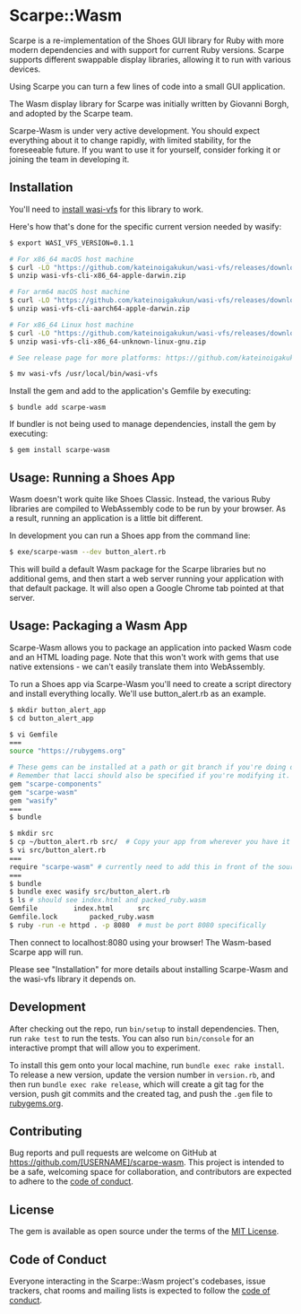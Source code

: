# Scarpe::Wasm

Scarpe is a re-implementation of the Shoes GUI library for Ruby with more modern dependencies and with support for current Ruby versions. Scarpe supports different swappable display libraries, allowing it to run with various devices.

Using Scarpe you can turn a few lines of code into a small GUI application.

The Wasm display library for Scarpe was initially written by Giovanni Borgh, and adopted by the Scarpe team.

Scarpe-Wasm is under very active development. You should expect everything about it to change rapidly, with limited stability, for the foreseeable future. If you want to use it for yourself, consider forking it or joining the team in developing it.

## Installation

You'll need to [install wasi-vfs](https://github.com/kateinoigakukun/wasi-vfs#installation) for this library to work.

Here's how that's done for the specific current version needed by wasify:

``` bash
$ export WASI_VFS_VERSION=0.1.1

# For x86_64 macOS host machine
$ curl -LO "https://github.com/kateinoigakukun/wasi-vfs/releases/download/v${WASI_VFS_VERSION}/wasi-vfs-cli-x86_64-apple-darwin.zip"
$ unzip wasi-vfs-cli-x86_64-apple-darwin.zip

# For arm64 macOS host machine
$ curl -LO "https://github.com/kateinoigakukun/wasi-vfs/releases/download/v${WASI_VFS_VERSION}/wasi-vfs-cli-aarch64-apple-darwin.zip"
$ unzip wasi-vfs-cli-aarch64-apple-darwin.zip

# For x86_64 Linux host machine
$ curl -LO "https://github.com/kateinoigakukun/wasi-vfs/releases/download/v${WASI_VFS_VERSION}/wasi-vfs-cli-x86_64-unknown-linux-gnu.zip"
$ unzip wasi-vfs-cli-x86_64-unknown-linux-gnu.zip

# See release page for more platforms: https://github.com/kateinoigakukun/wasi-vfs/releases

$ mv wasi-vfs /usr/local/bin/wasi-vfs
```

Install the gem and add to the application's Gemfile by executing:

    $ bundle add scarpe-wasm

If bundler is not being used to manage dependencies, install the gem by executing:

    $ gem install scarpe-wasm

## Usage: Running a Shoes App

Wasm doesn't work quite like Shoes Classic. Instead, the various Ruby libraries are compiled to WebAssembly code to be run by your browser. As a result, running an application is a little bit different.

In development you can run a Shoes app from the command line:

```bash
$ exe/scarpe-wasm --dev button_alert.rb
```

This will build a default Wasm package for the Scarpe libraries but no additional gems, and then start a web server running your application with that default package. It will also open a Google Chrome tab pointed at that server.

## Usage: Packaging a Wasm App

Scarpe-Wasm allows you to package an application into packed Wasm code and an HTML loading page. Note that this won't work with gems that use native extensions - we can't easily translate them into WebAssembly.

To run a Shoes app via Scarpe-Wasm you'll need to create a script directory and install everything locally. We'll use button_alert.rb as an example.

``` bash
$ mkdir button_alert_app
$ cd button_alert_app

$ vi Gemfile
===
source "https://rubygems.org"

# These gems can be installed at a path or git branch if you're doing development.
# Remember that lacci should also be specified if you're modifying it.
gem "scarpe-components"
gem "scarpe-wasm"
gem "wasify"
===
$ bundle

$ mkdir src
$ cp ~/button_alert.rb src/  # Copy your app from wherever you have it
$ vi src/button_alert.rb
===
require "scarpe-wasm" # currently need to add this in front of the source file
===
$ bundle
$ bundle exec wasify src/button_alert.rb
$ ls # should see index.html and packed_ruby.wasm
Gemfile         index.html      src
Gemfile.lock        packed_ruby.wasm
$ ruby -run -e httpd . -p 8080  # must be port 8080 specifically
```

Then connect to localhost:8080 using your browser! The Wasm-based Scarpe app will run.

Please see "Installation" for more details about installing Scarpe-Wasm and the wasi-vfs library it depends on.

## Development

After checking out the repo, run `bin/setup` to install dependencies. Then, run `rake test` to run the tests. You can also run `bin/console` for an interactive prompt that will allow you to experiment.

To install this gem onto your local machine, run `bundle exec rake install`. To release a new version, update the version number in `version.rb`, and then run `bundle exec rake release`, which will create a git tag for the version, push git commits and the created tag, and push the `.gem` file to [rubygems.org](https://rubygems.org).

## Contributing

Bug reports and pull requests are welcome on GitHub at https://github.com/[USERNAME]/scarpe-wasm. This project is intended to be a safe, welcoming space for collaboration, and contributors are expected to adhere to the [code of conduct](https://github.com/[USERNAME]/scarpe-wasm/blob/main/CODE_OF_CONDUCT.md).

## License

The gem is available as open source under the terms of the [MIT License](https://opensource.org/licenses/MIT).

## Code of Conduct

Everyone interacting in the Scarpe::Wasm project's codebases, issue trackers, chat rooms and mailing lists is expected to follow the [code of conduct](https://github.com/[USERNAME]/scarpe-wasm/blob/main/CODE_OF_CONDUCT.md).
